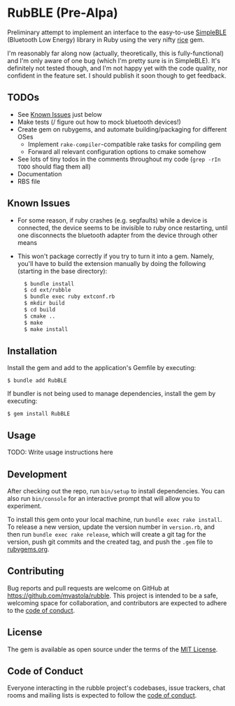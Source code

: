 # RubBLE (Pre-Alpa)

Preliminary attempt to implement an interface to the easy-to-use [SimpleBLE](https://github.com/OpenBluetoothToolbox/SimpleBLE) (Bluetooth Low Energy) library in Ruby using the very nifty [rice](https://github.com/jasonroelofs/rice) gem.

I'm reasonably far along now (actually, theoretically, this is fully-functional) and I'm only aware of one bug (which I'm pretty sure is in SimpleBLE). It's definitely not tested though, and I'm not happy yet with the code quality, nor confident in the feature set. I should publish it soon though to get feedback.

## TODOs

- See [Known Issues](#known-issues) just below
- Make tests (/ figure out how to mock bluetooth devices!)
- Create gem on rubygems, and automate building/packaging for different OSes
    - Implement `rake-compiler`-compatible rake tasks for compiling gem 
    - Forward all relevant configuration options to cmake somehow
- See lots of tiny todos in the comments throughout my code (`grep -rIn TODO` should flag them all)
- Documentation
- RBS file

## Known Issues
- For some reason, if ruby crashes (e.g. segfaults) while a device is connected, the device seems to be invisible to ruby once restarting, until one disconnects the bluetooth adapter from the device through other means
- This won't package correctly if you try to turn it into a gem.  Namely, you'll have to build the extension manually by doing the following (starting in the base directory):
  
    ```bash
      $ bundle install
      $ cd ext/rubble
      $ bundle exec ruby extconf.rb
      $ mkdir build
      $ cd build
      $ cmake ..
      $ make
      $ make install
    ```

## Installation

Install the gem and add to the application's Gemfile by executing:

    $ bundle add RubBLE

If bundler is not being used to manage dependencies, install the gem by executing:

    $ gem install RubBLE

## Usage

TODO: Write usage instructions here

## Development

After checking out the repo, run `bin/setup` to install dependencies. You can also run `bin/console` for an interactive prompt that will allow you to experiment.

To install this gem onto your local machine, run `bundle exec rake install`. To release a new version, update the version number in `version.rb`, and then run `bundle exec rake release`, which will create a git tag for the version, push git commits and the created tag, and push the `.gem` file to [rubygems.org](https://rubygems.org).

## Contributing

Bug reports and pull requests are welcome on GitHub at https://github.com/mvastola/rubble. This project is intended to be a safe, welcoming space for collaboration, and contributors are expected to adhere to the [code of conduct](https://github.com/mvastola/rubble/blob/master/CODE_OF_CONDUCT.md).

## License

The gem is available as open source under the terms of the [MIT License](https://opensource.org/licenses/MIT).

## Code of Conduct

Everyone interacting in the rubble project's codebases, issue trackers, chat rooms and mailing lists is expected to follow the [code of conduct](https://github.com/mvastola/rubble/blob/master/CODE_OF_CONDUCT.md).
